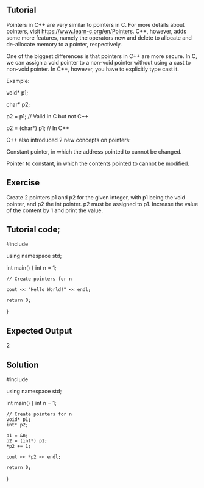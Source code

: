 Tutorial
--------

Pointers in C++ are very similar to pointers in C. For more details about pointers, visit https://www.learn-c.org/en/Pointers.
C++, however, adds some more features, namely the operators new and delete to allocate and de-allocate memory to a pointer, respectively.

One of the biggest differences is that pointers in C++ are more secure. In C, we can assign a void pointer to a non-void pointer without using a cast to non-void pointer. In C++, however, you have to explicitly type cast it.

Example:

void* p1;

char* p2;

p2 = p1; // Valid in C but not C++

p2 = (char*) p1; // In C++

C++ also introduced 2 new concepts on pointers:

Constant pointer, in which the address pointed to cannot be changed.

Pointer to constant, in which the contents pointed to cannot be modified.

Exercise
--------

Create 2 pointers p1 and p2 for the given integer, with p1 being the void pointer, and p2 the int pointer. p2 must be assigned to p1. Increase the value of the content by 1 and print the value.

Tutorial code;
--------

#include <iostream>

using namespace std;

int main()
{
    int n = 1;
    
    // Create pointers for n
    
    cout << "Hello World!" << endl;

    return 0;
}

Expected Output
--------

2

Solution
--------

#include <iostream>

using namespace std;

int main()
{
    int n = 1;
    
    // Create pointers for n
    void* p1;
    int* p2;
    
    p1 = &n;
    p2 = (int*) p1;
    *p2 += 1;
    
    cout << *p2 << endl;

    return 0;
}
